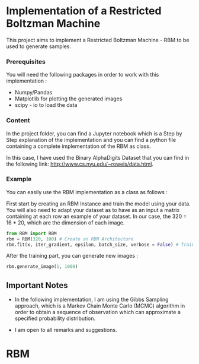 # Implementation of a Restricted Boltzman Machine

This project aims to implement a Restricted Boltzman Machine - RBM to be used
to generate samples.

### Prerequisites

You will need the following packages in order to work with this implementation :

* Numpy/Pandas
* Matplotlib for plotting the generated images
* scipy -  io to load the data


### Content

In the project folder, you can find a Jupyter notebook which is a Step by Step
explanation of the implementation and you can find a python file containing a complete
implementation of the RBM as class.

In this case, I have used the Binary AlphaDigits Dataset that you can find in the following link:
http://www.cs.nyu.edu/~roweis/data.html.


### Example
You can easily use the RBM implementation as a class as follows :

First start by creating an RBM Instance and train the model using your data.
You will also need to adapt your dataset as to have as an input a matrix containing
at each row an example of your dataset. In our case, the 320 = 16 * 20, which are the dimension
of each image.

```python
from RBM import RBM
rbm = RBM(320, 100) # Create an RBM Architecture
rbm.fit(x, iter_gradient, epsilon, batch_size, verbose = False) # Train the model
```

After the training part, you can generate new images :

```python
rbm.generate_image(1, 1000)
```

## Important Notes

* In the following implementation, I am using the Gibbs Sampling approach, which is a Markov
Chain Monte Carlo (MCMC) algorithm in order to obtain a sequence of observation which can
approximate a specified probability distribution.

* I am open to all remarks and suggestions.
# RBM
